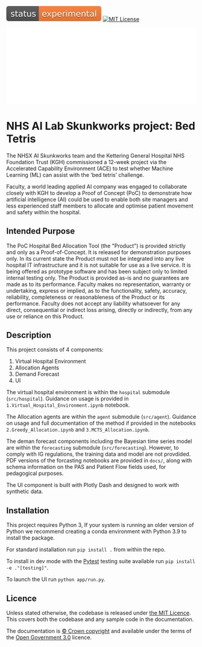 [![status: experimental](https://github.com/GIScience/badges/raw/master/status/experimental.svg)](https://github.com/GIScience/badges#experimental)
[![MIT License](https://img.shields.io/badge/License-MIT-lightgray.svg)](LICENSE)

![Banner](docs/Logo-Faculty-700x280px-white-rgb.png)

# NHS AI Lab Skunkworks project: Bed Tetris

The NHSX AI Skunkworks team and the Kettering General Hospital NHS Foundation Trust (KGH) commissioned a 12-week project via the Accelerated Capability Environment (ACE) to test whether Machine Learning (ML) can assist with the ‘bed tetris’ challenge.

Faculty, a world leading applied AI company was engaged 
to collaborate closely with KGH to develop a Proof of Concept (PoC) to demonstrate how artificial intelligence (AI) could be used to enable both site managers and less experienced staff members to allocate and optimise patient movement and safety within the hospital. 

## Intended Purpose

The PoC Hospital Bed Allocation Tool (the "Product") is provided strictly and only as a Proof-of-Concept. It is released for demonstration purposes only. In its current state the Product must not be integrated into any live hospital IT infrastructure and it is not suitable for use as a live service. It is being offered as prototype software and has been subject only to limited internal testing only. The Product is provided as-is and no guarantees are made as to its performance. Faculty makes no representation, warranty or undertaking, express or implied, as to the functionality, safety, accuracy, reliability, completeness or reasonableness of the Product or its performance. Faculty does not accept any liability whatsoever for any direct, consequential or indirect loss arising, directly or indirectly, from any use or reliance on this Product. 

## Description

This project consists of 4 components:
<ol>
<li> Virtual Hospital Environment
<li> Allocation Agents
<li> Demand Forecast
<li> UI
</ol>

The virtual hospital environment is within the `hospital` submodule (`src/hospital`). Guidance on usage is provided in `1.Virtual_Hospital_Environment.ipynb` notebook. 

The Allocation agents are within the `agent` submodule (`src/agent`). Guidance on usage and full documentation of the method if provided in the notebooks `2.Greedy_Allocation.ipynb` and `3.MCTS_Allocation.ipynb`. 

The deman forecast components including the Bayesian time series model are within the `forecasting` submodule (`src/forecasting`). However, to comply with IG regulations, the training data and model are not provdided. PDF versions of the forcasting notebooks are provided in `docs/`, along with schema information on the PAS and Patient Flow fields used, for pedagogical purposes. 

The UI component is built with Plotly Dash and designed to work with synthetic data.

## Installation

This project requires Python 3, If your system is running an older version
of Python we recommend creating a conda environment with Python 3.9 to install
the package.

For standard installation run `pip install .` from within the repo.

To install in dev mode with the [Pytest](https://docs.pytest.org/en/6.2.x/) testing suite available run
```pip install -e ."[testing]"```.

To launch the UI run `python app/run.py`.

## Licence

Unless stated otherwise, the codebase is released under [the MIT Licence][mit].
This covers both the codebase and any sample code in the documentation.

The documentation is [© Crown copyright][copyright] and available under the terms
of the [Open Government 3.0][ogl] licence.

[mit]: LICENCE
[copyright]: http://www.nationalarchives.gov.uk/information-management/re-using-public-sector-information/uk-government-licensing-framework/crown-copyright/
[ogl]: http://www.nationalarchives.gov.uk/doc/open-government-licence/version/3/